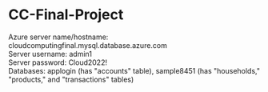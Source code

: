# CC-Final-Project
Azure server name/hostname: cloudcomputingfinal.mysql.database.azure.com <br>
Server username: admin1 <br>
Server password: Cloud2022! <br>
Databases: applogin (has "accounts" table), sample8451 (has "households," "products," and "transactions" tables)
